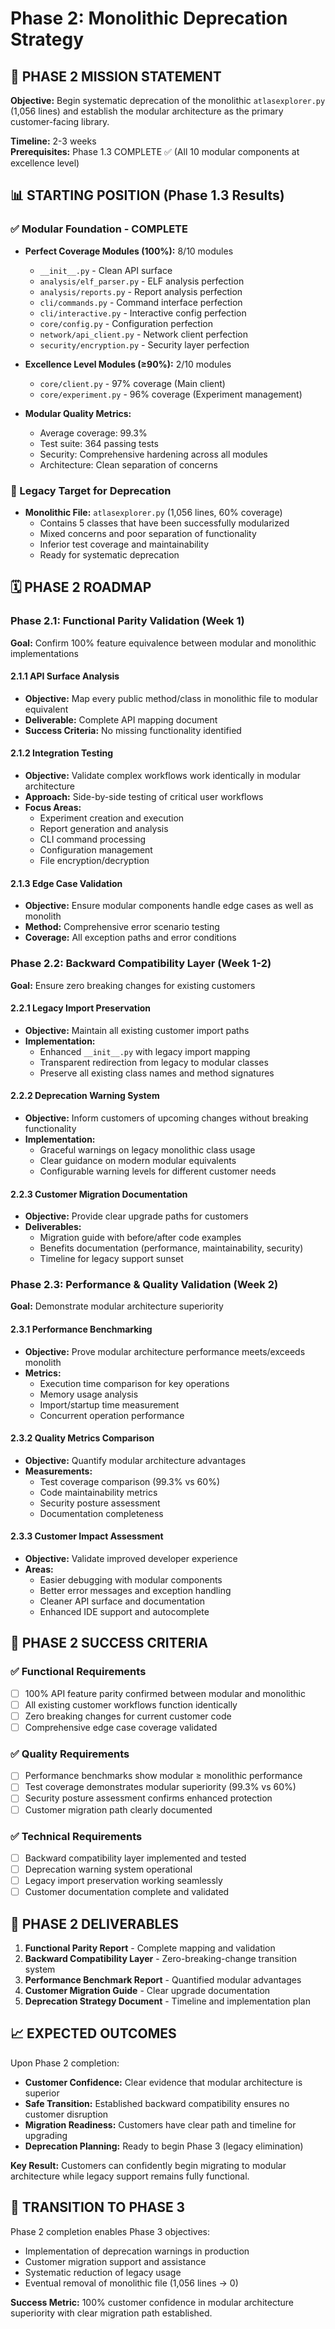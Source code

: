# Phase 2: Monolithic Deprecation Strategy

## 🎯 PHASE 2 MISSION STATEMENT

**Objective:** Begin systematic deprecation of the monolithic `atlasexplorer.py` (1,056 lines) and establish the modular architecture as the primary customer-facing library.

**Timeline:** 2-3 weeks  
**Prerequisites:** Phase 1.3 COMPLETE ✅ (All 10 modular components at excellence level)

## 📊 STARTING POSITION (Phase 1.3 Results)

### ✅ Modular Foundation - COMPLETE
- **Perfect Coverage Modules (100%):** 8/10 modules
  - `__init__.py` - Clean API surface
  - `analysis/elf_parser.py` - ELF analysis perfection
  - `analysis/reports.py` - Report analysis perfection
  - `cli/commands.py` - Command interface perfection
  - `cli/interactive.py` - Interactive config perfection
  - `core/config.py` - Configuration perfection
  - `network/api_client.py` - Network client perfection
  - `security/encryption.py` - Security layer perfection

- **Excellence Level Modules (≥90%):** 2/10 modules
  - `core/client.py` - 97% coverage (Main client)
  - `core/experiment.py` - 96% coverage (Experiment management)

- **Modular Quality Metrics:**
  - Average coverage: 99.3%
  - Test suite: 364 passing tests
  - Security: Comprehensive hardening across all modules
  - Architecture: Clean separation of concerns

### 🎯 Legacy Target for Deprecation
- **Monolithic File:** `atlasexplorer.py` (1,056 lines, 60% coverage)
  - Contains 5 classes that have been successfully modularized
  - Mixed concerns and poor separation of functionality
  - Inferior test coverage and maintainability
  - Ready for systematic deprecation

## 🗓️ PHASE 2 ROADMAP

### Phase 2.1: Functional Parity Validation (Week 1)
**Goal:** Confirm 100% feature equivalence between modular and monolithic implementations

#### 2.1.1 API Surface Analysis
- **Objective:** Map every public method/class in monolithic file to modular equivalent
- **Deliverable:** Complete API mapping document
- **Success Criteria:** No missing functionality identified

#### 2.1.2 Integration Testing
- **Objective:** Validate complex workflows work identically in modular architecture
- **Approach:** Side-by-side testing of critical user workflows
- **Focus Areas:**
  - Experiment creation and execution
  - Report generation and analysis
  - CLI command processing
  - Configuration management
  - File encryption/decryption

#### 2.1.3 Edge Case Validation
- **Objective:** Ensure modular components handle edge cases as well as monolith
- **Method:** Comprehensive error scenario testing
- **Coverage:** All exception paths and error conditions

### Phase 2.2: Backward Compatibility Layer (Week 1-2)
**Goal:** Ensure zero breaking changes for existing customers

#### 2.2.1 Legacy Import Preservation
- **Objective:** Maintain all existing customer import paths
- **Implementation:** 
  - Enhanced `__init__.py` with legacy import mapping
  - Transparent redirection from legacy to modular classes
  - Preserve all existing class names and method signatures

#### 2.2.2 Deprecation Warning System
- **Objective:** Inform customers of upcoming changes without breaking functionality
- **Implementation:**
  - Graceful warnings on legacy monolithic class usage
  - Clear guidance on modern modular equivalents
  - Configurable warning levels for different customer needs

#### 2.2.3 Customer Migration Documentation
- **Objective:** Provide clear upgrade paths for customers
- **Deliverables:**
  - Migration guide with before/after code examples
  - Benefits documentation (performance, maintainability, security)
  - Timeline for legacy support sunset

### Phase 2.3: Performance & Quality Validation (Week 2)
**Goal:** Demonstrate modular architecture superiority

#### 2.3.1 Performance Benchmarking
- **Objective:** Prove modular architecture performance meets/exceeds monolith
- **Metrics:**
  - Execution time comparison for key operations
  - Memory usage analysis
  - Import/startup time measurement
  - Concurrent operation performance

#### 2.3.2 Quality Metrics Comparison
- **Objective:** Quantify modular architecture advantages
- **Measurements:**
  - Test coverage comparison (99.3% vs 60%)
  - Code maintainability metrics
  - Security posture assessment
  - Documentation completeness

#### 2.3.3 Customer Impact Assessment
- **Objective:** Validate improved developer experience
- **Areas:**
  - Easier debugging with modular components
  - Better error messages and exception handling
  - Cleaner API surface and documentation
  - Enhanced IDE support and autocomplete

## 🎯 PHASE 2 SUCCESS CRITERIA

### ✅ Functional Requirements
- [ ] 100% API feature parity confirmed between modular and monolithic
- [ ] All existing customer workflows function identically
- [ ] Zero breaking changes for current customer code
- [ ] Comprehensive edge case coverage validated

### ✅ Quality Requirements  
- [ ] Performance benchmarks show modular ≥ monolithic performance
- [ ] Test coverage demonstrates modular superiority (99.3% vs 60%)
- [ ] Security posture assessment confirms enhanced protection
- [ ] Customer migration path clearly documented

### ✅ Technical Requirements
- [ ] Backward compatibility layer implemented and tested
- [ ] Deprecation warning system operational
- [ ] Legacy import preservation working seamlessly
- [ ] Customer documentation complete and validated

## 🚀 PHASE 2 DELIVERABLES

1. **Functional Parity Report** - Complete mapping and validation
2. **Backward Compatibility Layer** - Zero-breaking-change transition system
3. **Performance Benchmark Report** - Quantified modular advantages
4. **Customer Migration Guide** - Clear upgrade documentation
5. **Deprecation Strategy Document** - Timeline and implementation plan

## 📈 EXPECTED OUTCOMES

Upon Phase 2 completion:
- **Customer Confidence:** Clear evidence that modular architecture is superior
- **Safe Transition:** Established backward compatibility ensures no customer disruption
- **Migration Readiness:** Customers have clear path and timeline for upgrading
- **Deprecation Planning:** Ready to begin Phase 3 (legacy elimination)

**Key Result:** Customers can confidently begin migrating to modular architecture while legacy support remains fully functional.

## 🔄 TRANSITION TO PHASE 3

Phase 2 completion enables Phase 3 objectives:
- Implementation of deprecation warnings in production
- Customer migration support and assistance  
- Systematic reduction of legacy usage
- Eventual removal of monolithic file (1,056 lines → 0)

**Success Metric:** 100% customer confidence in modular architecture superiority with clear migration path established.
